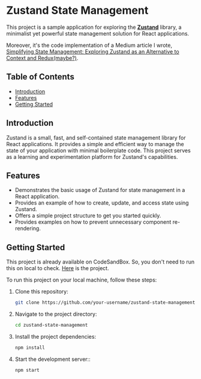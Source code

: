 # Zustand State Management

This project is a sample application for exploring the [**Zustand**](https://github.com/pmndrs/zustand) library, a minimalist yet powerful state management solution for React applications.

Moreover, it's the code implementation of a Medium article I wrote, [Simplifying State Management: Exploring Zustand as an Alternative to Context and Redux(maybe?)](https://betterprogramming.pub/simplifying-state-management-exploring-zustand-as-an-alternative-to-context-and-redux-maybe-7a61a6a732c5).

## Table of Contents

- [Introduction](#introduction)
- [Features](#features)
- [Getting Started](#getting-started)

## Introduction

Zustand is a small, fast, and self-contained state management library for React applications. It provides a simple and efficient way to manage the state of your application with minimal boilerplate code. This project serves as a learning and experimentation platform for Zustand's capabilities.

## Features

- Demonstrates the basic usage of Zustand for state management in a React application.
- Provides an example of how to create, update, and access state using Zustand.
- Offers a simple project structure to get you started quickly.
- Provides examples on how to prevent unnecessary component re-rendering. 

## Getting Started

This project is already available on CodeSandBox. So, you don't need to run this on local to check. [Here](https://codesandbox.io/s/zustand-state-management-zqxlgd) is the project. 


To run this project on your local machine, follow these steps:

1. Clone this repository:

   ```bash
   git clone https://github.com/your-username/zustand-state-management.git

2. Navigate to the project directory:

   ```bash
   cd zustand-state-management

3. Install the project dependencies:

   ```bash
   npm install

4. Start the development server::

   ```bash
   npm start

